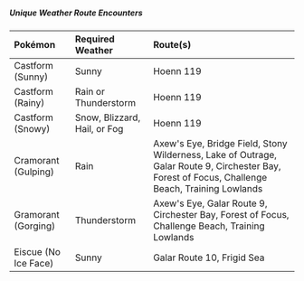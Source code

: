 ##### **Unique Weather Route Encounters**

Pokémon | Required Weather | Route(s)
:--- | :--- | :---
Castform (Sunny) | Sunny | Hoenn 119
Castform (Rainy) | Rain or Thunderstorm | Hoenn 119
Castform (Snowy) | Snow, Blizzard, Hail, or Fog | Hoenn 119
Cramorant (Gulping) | Rain | Axew's Eye, Bridge Field, Stony Wilderness, Lake of Outrage, Galar Route 9, Circhester Bay, Forest of Focus, Challenge Beach, Training Lowlands
Gramorant (Gorging) | Thunderstorm | Axew's Eye, Galar Route 9, Circhester Bay, Forest of Focus, Challenge Beach, Training Lowlands
Eiscue (No Ice Face) | Sunny | Galar Route 10, Frigid Sea